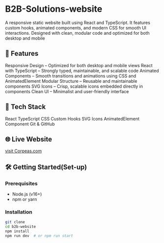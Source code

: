 # B2B-Solutions-website
A responsive static website built using React and TypeScript.
It features custom hooks, animated components, and modern CSS for smooth UI interactions.
Designed with clean, modular code and optimized for both desktop and mobile

## 🚀 Features
Responsive Design – Optimized for both desktop and mobile views
React with TypeScript – Strongly typed, maintainable, and scalable code
Animated Components – Smooth transitions and animations using CSS and AnimatedElement
Modular Structure – Reusable and maintainable components
SVG Icons – Crisp, scalable icons embedded directly in components
Clean UI – Minimalist and user-friendly interface

## 🚧 Tech Stack
React
TypeScript
CSS
Custom Hooks
SVG Icons
AnimatedElement Component
Git & GitHub

## 🌐 Live Website
[visit Corpeas.com](https://corpeas.com/)

## 🛠️ Getting Started(Set-up)
### Prerequisites
- Node.js (v16+)
- npm or yarn

### Installation

```bash
git clone 
cd b2b-website
npm install
npm run dev  # or npm run start

